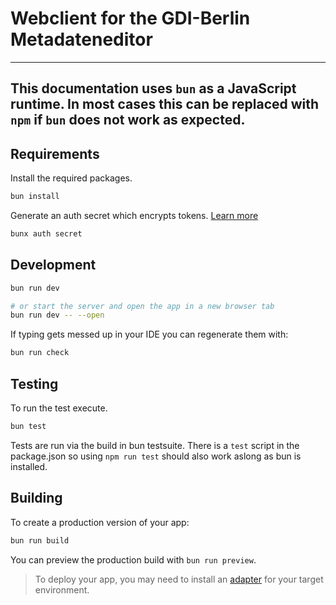 # Webclient for the GDI-Berlin Metadateneditor


---
This documentation uses `bun` as a JavaScript runtime. In most cases this can be
replaced with `npm` if `bun` does not work as expected.
---

## Requirements

Install the required packages.
```bash
bun install
```

Generate an auth secret which encrypts tokens. [Learn more](https://authjs.dev/getting-started/deployment)

```bash
bunx auth secret
```

## Development

```bash
bun run dev

# or start the server and open the app in a new browser tab
bun run dev -- --open
```

If typing gets messed up in your IDE you can regenerate them with:

```bash
bun run check
```

## Testing

To run the test execute.

```bash
bun test
```

Tests are run via the build in bun testsuite. There is a `test` script in the
package.json so using `npm run test` should also work aslong as bun is installed.

## Building

To create a production version of your app:

```bash
bun run build
```

You can preview the production build with `bun run preview`.

> To deploy your app, you may need to install an [adapter](https://svelte.dev/docs/kit/adapters) for your target environment.

